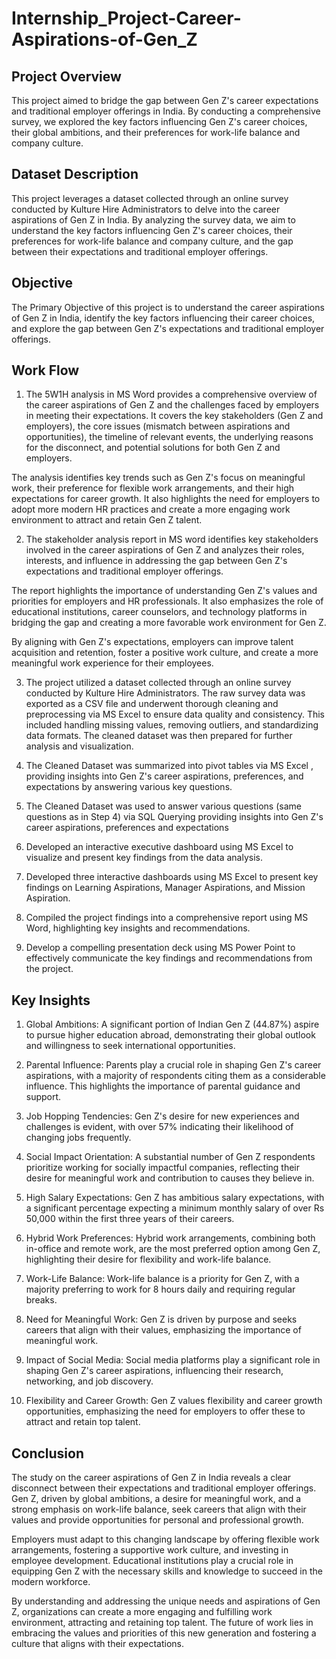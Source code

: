 # Internship_Project-Career-Aspirations-of-Gen_Z

## **Project Overview**
This project aimed to bridge the gap between Gen Z's career expectations and traditional employer offerings in India. By conducting a comprehensive survey, we explored the key factors influencing Gen Z's career choices, their global ambitions, and their preferences for work-life balance and company culture.


## **Dataset Description**
This project leverages a dataset collected through an online survey conducted by Kulture Hire Administrators to delve into the career aspirations of Gen Z in India. By analyzing the survey data, we aim to understand the key factors influencing Gen Z's career choices, their preferences for work-life balance and company culture, and the gap between their expectations and traditional employer offerings.


## **Objective**
The Primary Objective of this project is to understand the career aspirations of Gen Z in India, identify the key factors influencing their career choices, and explore the gap between Gen Z's expectations and traditional employer offerings.


## **Work Flow**
1. The 5W1H analysis in MS Word provides a comprehensive overview of the career aspirations of Gen Z and the challenges faced by employers in meeting their expectations. It covers the key stakeholders (Gen Z and employers), the core issues (mismatch between aspirations and opportunities), the timeline of relevant events, the underlying reasons for the disconnect, and potential solutions for both Gen Z and employers.

The analysis identifies key trends such as Gen Z's focus on meaningful work, their preference for flexible work arrangements, and their high expectations for career growth. It also highlights the need for employers to adopt more modern HR practices and create a more engaging work environment to attract and retain Gen Z talent.


2. The stakeholder analysis report in MS word identifies key stakeholders involved in the career aspirations of Gen Z and analyzes their roles, interests, and influence in addressing the gap between Gen Z's expectations and traditional employer offerings.

The report highlights the importance of understanding Gen Z's values and priorities for employers and HR professionals. It also emphasizes the role of educational institutions, career counselors, and technology platforms in bridging the gap and creating a more favorable work environment for Gen Z.

By aligning with Gen Z's expectations, employers can improve talent acquisition and retention, foster a positive work culture, and create a more meaningful work experience for their employees.


3. The project utilized a dataset collected through an online survey conducted by Kulture Hire Administrators. The raw survey data was exported as a CSV file and underwent thorough cleaning and preprocessing via MS Excel to ensure data quality and consistency. This included handling missing values, removing outliers, and standardizing data formats. The cleaned dataset was then prepared for further analysis and visualization.


4. The Cleaned Dataset was summarized into pivot tables via MS Excel , providing insights into Gen Z's career aspirations, preferences, and expectations by answering various key questions.


5. The Cleaned Dataset was used to answer various questions (same questions as in Step 4) via SQL Querying providing insights into Gen Z's career aspirations, preferences and expectations


6. Developed an interactive executive dashboard using MS Excel to visualize and present key findings from the data analysis.


7. Developed three interactive dashboards using MS Excel to present key findings on Learning Aspirations, Manager Aspirations, and Mission Aspiration.


8. Compiled the project findings into a comprehensive report using MS Word, highlighting key insights and recommendations.


9. Develop a compelling presentation deck using MS Power Point to effectively communicate the key findings and recommendations from the project.



## **Key Insights**

1. Global Ambitions: A significant portion of Indian Gen Z (44.87%) aspire to pursue higher education abroad, demonstrating their global outlook and willingness to seek international opportunities.

2. Parental Influence: Parents play a crucial role in shaping Gen Z's career aspirations, with a majority of respondents citing them as a considerable influence. This highlights the importance of parental guidance and support.

3. Job Hopping Tendencies: Gen Z's desire for new experiences and challenges is evident, with over 57% indicating their likelihood of changing jobs frequently.

4. Social Impact Orientation: A substantial number of Gen Z respondents prioritize working for socially impactful companies, reflecting their desire for meaningful work and contribution to causes they believe in.

5. High Salary Expectations: Gen Z has ambitious salary expectations, with a significant percentage expecting a minimum monthly salary of over Rs 50,000 within the first three years of their careers.

6. Hybrid Work Preferences: Hybrid work arrangements, combining both in-office and remote work, are the most preferred option among Gen Z, highlighting their desire for flexibility and work-life balance.

7. Work-Life Balance: Work-life balance is a priority for Gen Z, with a majority preferring to work for 8 hours daily and requiring regular breaks.

8. Need for Meaningful Work: Gen Z is driven by purpose and seeks careers that align with their values, emphasizing the importance of meaningful work.

9. Impact of Social Media: Social media platforms play a significant role in shaping Gen Z's career aspirations, influencing their research, networking, and job discovery.

10. Flexibility and Career Growth: Gen Z values flexibility and career growth opportunities, emphasizing the need for employers to offer these to attract and retain top talent.


## **Conclusion**
The study on the career aspirations of Gen Z in India reveals a clear disconnect between their expectations and traditional employer offerings. Gen Z, driven by global ambitions, a desire for meaningful work, and a strong emphasis on work-life balance, seek careers that align with their values and provide opportunities for personal and professional growth.

Employers must adapt to this changing landscape by offering flexible work arrangements, fostering a supportive work culture, and investing in employee development. Educational institutions play a crucial role in equipping Gen Z with the necessary skills and knowledge to succeed in the modern workforce.

By understanding and addressing the unique needs and aspirations of Gen Z, organizations can create a more engaging and fulfilling work environment, attracting and retaining top talent. The future of work lies in embracing the values and priorities of this new generation and fostering a culture that aligns with their expectations.










